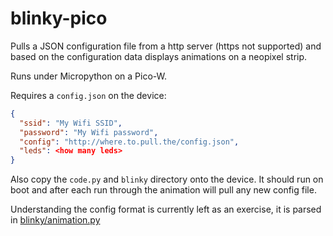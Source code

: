 # blinky-pico

Pulls a JSON configuration file from a http server (https not supported) and based on the
configuration data displays animations on a neopixel strip.

Runs under Micropython on a Pico-W.

Requires a `config.json` on the device:

```json
{
  "ssid": "My Wifi SSID",
  "password": "My Wifi password",
  "config": "http://where.to.pull.the/config.json",
  "leds": <how many leds>
}
```

Also copy the `code.py` and `blinky` directory onto the device. It should run on boot and after each
run through the animation will pull any new config file.

Understanding the config format is currently left as an exercise, it is parsed in [blinky/animation.py](blinky/animation.py)
